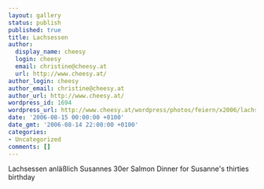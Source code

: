 ```yaml
---
layout: gallery
status: publish
published: true
title: Lachsessen
author:
  display_name: cheesy
  login: cheesy
  email: christine@cheesy.at
  url: http://www.cheesy.at/
author_login: cheesy
author_email: christine@cheesy.at
author_url: http://www.cheesy.at/
wordpress_id: 1694
wordpress_url: http://www.cheesy.at/wordpress/photos/feiern/x2006/lachsessen/
date: '2006-08-15 00:00:00 +0100'
date_gmt: '2006-08-14 22:00:00 +0100'
categories:
- Uncategorized
comments: []
---
```

<!--:de-->Lachsessen anläßlich Susannes 30er
<!--:--><!--:en-->Salmon Dinner for Susanne's thirties birthday
<!--:-->
